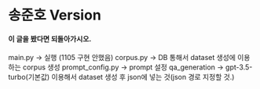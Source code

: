 # 송준호 Version

#### 이 글을 봤다면 되돌아가시오.

main.py → 실행 (1105 구현 안했음)
corpus.py → DB 통해서 dataset 생성에 이용하는 corpus 생성
prompt_config.py → prompt 설정
qa_generation → gpt-3.5-turbo(기본값) 이용해서 dataset 생성 후 json에 넣는 것(json 경로 지정할 것.)